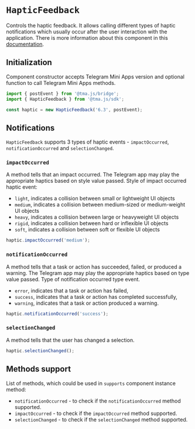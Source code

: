 # `HapticFeedback`

Controls the haptic feedback. It allows calling different types of haptic notifications which
usually occur after the user interaction with the application. There is more information about this
component in this [documentation](../../../../functionality/haptic-feedback.md).

## Initialization

Component constructor accepts Telegram Mini Apps version and optional function to call
Telegram Mini Apps methods.

```typescript
import { postEvent } from '@tma.js/bridge';
import { HapticFeedback } from '@tma.js/sdk';

const haptic = new HapticFeedback('6.3', postEvent);
```

## Notifications

`HapticFeedback` supports 3 types of haptic events - `impactOccurred`, `notificationOccurred`
and `selectionChanged`.

### `impactOccurred`

A method tells that an impact occurred. The Telegram app may play the appropriate haptics based on
style value passed. Style of impact occurred haptic event:

- `light`, indicates a collision between small or lightweight UI objects
- `medium`, indicates a collision between medium-sized or medium-weight UI objects
- `heavy`, indicates a collision between large or heavyweight UI objects
- `rigid`, indicates a collision between hard or inflexible UI objects
- `soft`, indicates a collision between soft or flexible UI objects

```typescript
haptic.impactOccurred('medium');
```

### `notificationOccurred`

A method tells that a task or action has succeeded, failed, or produced a warning. The Telegram app
may play the appropriate haptics based on type value passed. Type of notification occurred type
event.

- `error`, indicates that a task or action has failed,
- `success`, indicates that a task or action has completed successfully,
- `warning`, indicates that a task or action produced a warning.

```typescript
haptic.notificationOccurred('success');
```

### `selectionChanged`

A method tells that the user has changed a selection.

```typescript
haptic.selectionChanged();
```

## Methods support

List of methods, which could be used in `supports` component instance method:

- `notificationOccurred` - to check if the `notificationOccurred` method supported.
- `impactOccurred` - to check if the `impactOccurred` method supported.
- `selectionChanged` - to check if the `selectionChanged` method supported.
